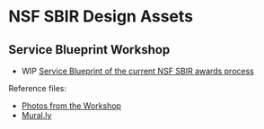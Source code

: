 # NSF SBIR Design Assets


## Service Blueprint Workshop
* WIP [Service Blueprint of the current NSF SBIR awards process](https://github.com/18F/nsf-sbir/blob/design/design/service%20blueprint%20source%20files/NSF-SBIR-blueprint-current/blueprint-current.pdf)  

Reference files:
  * [Photos from the Workshop](https://github.com/18F/nsf-sbir/tree/design/design/service%20blueprint%20source%20files/blueprint%20workshop%20photos)
  * [Mural.ly](https://app.mural.ly/t/gsa6/m/gsa6/1490375810558)
